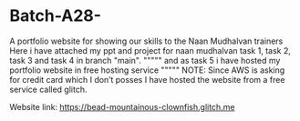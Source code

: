 # Batch-A28-

A portfolio website for showing our skills to the Naan Mudhalvan trainers Here i have attached my ppt and project for naan mudhalvan task 1, task 2, task 3 and task 4 in branch "main". """"" and as task 5 i have hosted my portfolio website in free hosting service """"" NOTE: Since AWS is asking for credit card which I don’t posses I have hosted the website from a free service called glitch.

Website link: https://bead-mountainous-clownfish.glitch.me
